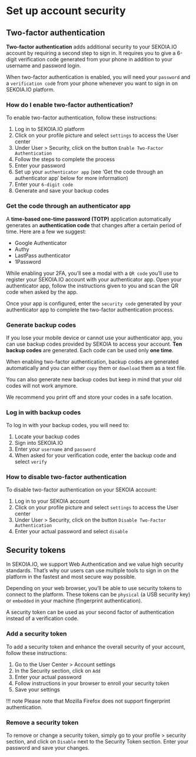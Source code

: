 # Set up account security
## Two-factor authentication 

**Two-factor authentication** adds additional security to your SEKOIA.IO account by requiring a second step to sign in. It requires you to give a 6-digit verification code generated from your phone in addition to your username and password login.

When two-factor authentication is enabled, you will need your `password` and a `verification cod`e from your phone whenever you want to sign in on SEKOIA.IO platform.

### How do I enable two-factor authentication?

To enable two-factor authentication, follow these instructions: 

1. Log in to SEKOIA.IO platform
2. Click on your profile picture and select `settings` to access the User center
3. Under User > Security, click on the button `Enable Two-Factor Authentication`
4. Follow the steps to complete the process
5. Enter your password
6. Set up your `authenticator app` (see ‘Get the code through an authenticator app’ below for more information)
7. Enter your `6-digit code`
8. Generate and save your backup codes

### Get the code through an authenticator app

A **time-based one-time password (TOTP)** application automatically generates an **authentication code** that changes after a certain period of time. Here are a few we suggest:

- Google Authenticator
- Authy
- LastPass authenticator
- 1Password

While enabling your 2FA, you’ll see a modal with a `QR code` you’ll use to register your SEKOIA.IO account with your authenticator app. Open your authenticator app, follow the instructions given to you and scan the QR code when asked by the app.

Once your app is configured, enter the `security code` generated by your authenticator app to complete the two-factor authentication process.

### Generate backup codes

If you lose your mobile device or cannot use your authenticator app, you can use backup codes provided by SEKOIA to access your account. **Ten backup codes** are generated. Each code can be used only **one time**.

When enabling two-factor authentication, backup codes are generated automatically and you can either `copy` them or `download` them as a text file.

You can also generate new backup codes but keep in mind that your old codes will not work anymore.

We recommend you print off and store your codes in a safe location.

### Log in with backup codes

To log in with your backup codes, you will need to:

1. Locate your backup codes
2. Sign into SEKOIA.IO
3. Enter your `username` and `password`
4. When asked for your verification code, enter the backup code and select `verify`

### How to disable two-factor authentication

To disable two-factor authentication on your SEKOIA account:

1. Log in to your SEKOIA account
2. Click on your profile picture and select `settings` to access the User center
3. Under User > Security, click on the button `Disable Two-Factor Authentication`
4. Enter your actual password and select `disable`

## Security tokens
In SEKOIA.IO, we support Web Authentication and we value high security standards. That’s why our users can use multiple tools to sign in on the platform in the fastest and most secure way possible. 

Depending on your web browser, you’ll be able to use security tokens to connect to the platform. These tokens can be `physical` (a USB security key) or `embedded` in your machine (fingerprint authentication).  

A security token can be used as your second factor of authentication instead of a verification code. 

### Add a security token

To add a security token and enhance the overall security of your account, follow these instructions: 

1. Go to the User Center > Account settings
2. In the Security section, click on `Add`
3. Enter your actual password 
4. Follow instructions in your browser to enroll your security token
5. Save your settings

!!! note
    Please note that Mozilla Firefox does not support fingerprint authentication. 

### Remove a security token

To remove or change a security token, simply go to your profile > security section, and click on `Disable` next to the Security Token section. Enter your password and save your changes.
